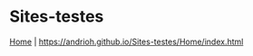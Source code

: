 # Sites-testes
<a href="Home/index.html">Home</a>  | https://andrioh.github.io/Sites-testes/Home/index.html
